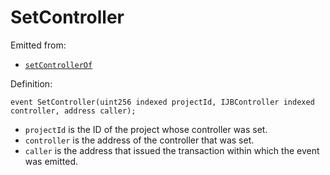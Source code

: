 # SetController

Emitted from:

* [`setControllerOf`](/protocol/api/contracts/jbdirectory/write/setcontrollerof.md)

Definition:

```solidity
event SetController(uint256 indexed projectId, IJBController indexed controller, address caller);
```

* `projectId` is the ID of the project whose controller was set.
* `controller` is the address of the controller that was set.
* `caller` is the address that issued the transaction within which the event was emitted.
